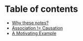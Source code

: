 # Table of contents

* [Why these notes?](README.md)
* [Association != Causation](association-causation.md)
* [A Motivating Example](a-motivating-example.md)

